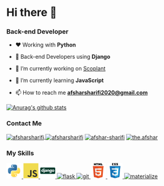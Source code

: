 <!--
**afsharsharifi/afsharsharifi** is a ✨ _special_ ✨ repository because its `README.md` (this file) appears on your GitHub profile.

Here are some ideas to get you started:

- 🔭 I’m currently working on ...
- 🌱 I’m currently learning ...
- 👯 I’m looking to collaborate on ...
- 🤔 I’m looking for help with ...
- 💬 Ask me about ...
- 📫 How to reach me: ...
- 😄 Pronouns: ...
- ⚡ Fun fact: ...
-->
<h1>Hi there 👋</h1>
<h3>Back-end Developer</h3>


- ❤️ Working with **Python**

- 💼 Back-end Developers using **Django**

- 🔭 I’m currently working on [Scoplant](http://scoplant.com)

- 🌱 I’m currently learning **JavaScript**

- 📫 How to reach me **afsharsharifi2020@gmail.com**

<a href="https://github.com/anuraghazra/github-readme-stats"><img align="center" src="https://github-readme-stats.vercel.app/api?username=afsharsharifi&show_icons=true&include_all_commits=true&theme=dark&hide_border=true" alt="Anurag's github stats" /></a>



<h3>Contact Me</h3>
<p>
    <a target="_blank" href="mailto:afsharsharifi2020@gmail.com">
    <img align="center" src="https://img.icons8.com/color/48/000000/gmail-new.png" alt="afsharsharifi" height="35" width="40"/>
    </a>
    <a href="https://linkedin.com/in/afsharsharifi" target="blank"><img align="center" src="https://raw.githubusercontent.com/rahuldkjain/github-profile-readme-generator/master/src/images/icons/Social/linked-in-alt.svg" alt="afsharsharifi" height="30" width="40" /></a>
    <a href="https://stackoverflow.com/users/13569971" target="blank"><img align="center" src="https://raw.githubusercontent.com/rahuldkjain/github-profile-readme-generator/master/src/images/icons/Social/stack-overflow.svg" alt="afshar-sharifi" height="30" width="40" /></a>
    <a href="https://instagram.com/the.afshar" target="blank"><img align="center" src="https://raw.githubusercontent.com/rahuldkjain/github-profile-readme-generator/master/src/images/icons/Social/instagram.svg" alt="the.afshar" height="30" width="40" /></a>
</p>

<h3>My Skills</h3>
<p>
    <a href="https://www.python.org" target="_blank"> <img src="https://raw.githubusercontent.com/devicons/devicon/master/icons/python/python-original.svg" alt="python" width="40" height="40" /> </a>
    <a href="https://developer.mozilla.org/en-US/docs/Web/JavaScript" target="_blank"> <img src="https://raw.githubusercontent.com/devicons/devicon/master/icons/javascript/javascript-original.svg" alt="javascript" width="40" height="40" /> </a>
    <a href="https://www.djangoproject.com/" target="_blank"> <img src="https://raw.githubusercontent.com/devicons/devicon/master/icons/django/django-original.svg" alt="django" width="40" height="40" /> </a>
    <a href="https://flask.palletsprojects.com/" target="_blank"> <img src="https://www.vectorlogo.zone/logos/pocoo_flask/pocoo_flask-icon.svg" alt="flask" width="40" height="40" /> </a>
    <a href="https://git-scm.com/" target="_blank"> <img src="https://www.vectorlogo.zone/logos/git-scm/git-scm-icon.svg" alt="git" width="40" height="40" /> </a>
    <a href="https://www.w3.org/html/" target="_blank"> <img src="https://raw.githubusercontent.com/devicons/devicon/master/icons/html5/html5-original-wordmark.svg" alt="html5" width="40" height="40" /> </a>
    <a href="https://www.w3schools.com/css/" target="_blank"> <img src="https://raw.githubusercontent.com/devicons/devicon/master/icons/css3/css3-original-wordmark.svg" alt="css3" width="40" height="40" /> </a>
    <a href="https://materializecss.com/" target="_blank"> <img src="https://raw.githubusercontent.com/prplx/svg-logos/5585531d45d294869c4eaab4d7cf2e9c167710a9/svg/materialize.svg" alt="materialize" width="40" height="40" /> </a>
    
</p>
